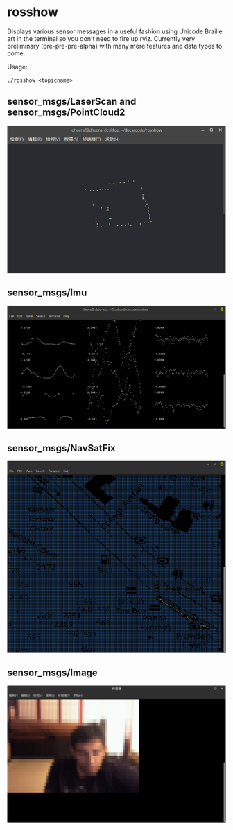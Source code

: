 # rosshow

Displays various sensor messages in a useful fashion using Unicode Braille art in the terminal so you don't need to fire up rviz. Currently very preliminary (pre-pre-pre-alpha) with many more features and data types to come.

Usage:
```
./rosshow <topicname>
```

## sensor_msgs/LaserScan and sensor_msgs/PointCloud2

![screenshot](/screenshot0.png?raw=true "screenshot")

## sensor_msgs/Imu

![screenshot](/screenshot2.png?raw=true "screenshot")

## sensor_msgs/NavSatFix

![screenshot](/screenshot3.png?raw=true "screenshot")

## sensor_msgs/Image

![screenshot](/screenshot4.png?raw=true "screenshot")
